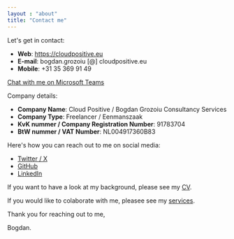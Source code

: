 ```yaml
---
layout : "about"
title: "Contact me"
---
```


Let's get in contact:
* **Web**: https://cloudpositive.eu
* **E-mail**: bogdan.grozoiu [@] cloudpositive.eu
* **Mobile**: +31 35 369 91 49

[Chat with me on Microsoft Teams](https://teams.microsoft.com/l/chat/0/0?tenantId=b3381c97-d06f-47f3-80be-b9397a6b1d13&users=bogdan@grozoiu.com)

Company details:
* **Company Name**: Cloud Positive / Bogdan Grozoiu Consultancy Services
* **Company Type**: Freelancer / Eenmanszaak
* **KvK nummer / Company Registration Number**: 91783704
* **BtW nummer / VAT Number**: NL004917360B83

Here's how you can reach out to me on social media: 
* [Twitter / X](https://X.com/bogdangr)
* [GitHub](https://github.com/bogdan-grozoiu)
* [LinkedIn](https://linkedin.com/in/bogdan-grozoiu)

If you want to have a look at my background, please see my [CV](/cv/).

If you would like to colaborate with me, pleasee see my [services](/services/).

Thank you for reaching out to me,

Bogdan.